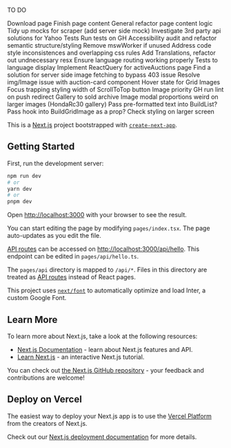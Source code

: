TO DO

Download page
Finish page content
General refactor page content logic
Tidy up mocks for scraper (add server side mock)
Investigate 3rd party api solutions for Yahoo
Tests
Run tests on GH
Accessibility audit and refactor semantic structure/styling
Remove mswWorker if unused
Address code style inconsistences and overlapping css rules
Add Translations, refactor out undnecessary resx
Ensure language routing working properly
Tests to language display
Implement ReactQuery for activeAuctions page
Find a solution for server side image fetching to bypass 403 issue
Resolve img/Image issue with auction-card component
Hover state for Grid Images
Focus trapping
styling width of ScrollToTop button
Image priority
GH run lint on push
redirect Gallery to sold archive
Image modal proportions weird on larger images (HondaRc30 gallery)
Pass pre-formatted text into BuildList?
Pass hook into BuildGridImage as a prop?
Check styling on larger screen

This is a [Next.js](https://nextjs.org/) project bootstrapped with [`create-next-app`](https://github.com/vercel/next.js/tree/canary/packages/create-next-app).

## Getting Started

First, run the development server:

```bash
npm run dev
# or
yarn dev
# or
pnpm dev
```

Open [http://localhost:3000](http://localhost:3000) with your browser to see the result.

You can start editing the page by modifying `pages/index.tsx`. The page auto-updates as you edit the file.

[API routes](https://nextjs.org/docs/api-routes/introduction) can be accessed on [http://localhost:3000/api/hello](http://localhost:3000/api/hello). This endpoint can be edited in `pages/api/hello.ts`.

The `pages/api` directory is mapped to `/api/*`. Files in this directory are treated as [API routes](https://nextjs.org/docs/api-routes/introduction) instead of React pages.

This project uses [`next/font`](https://nextjs.org/docs/basic-features/font-optimization) to automatically optimize and load Inter, a custom Google Font.

## Learn More

To learn more about Next.js, take a look at the following resources:

- [Next.js Documentation](https://nextjs.org/docs) - learn about Next.js features and API.
- [Learn Next.js](https://nextjs.org/learn) - an interactive Next.js tutorial.

You can check out [the Next.js GitHub repository](https://github.com/vercel/next.js/) - your feedback and contributions are welcome!

## Deploy on Vercel

The easiest way to deploy your Next.js app is to use the [Vercel Platform](https://vercel.com/new?utm_medium=default-template&filter=next.js&utm_source=create-next-app&utm_campaign=create-next-app-readme) from the creators of Next.js.

Check out our [Next.js deployment documentation](https://nextjs.org/docs/deployment) for more details.

